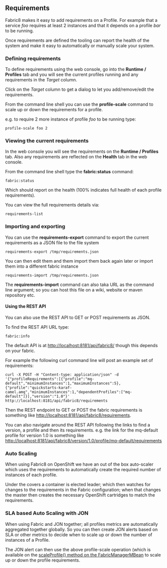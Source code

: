 ## Requirements

Fabric8 makes it easy to add requirements on a Profile. For example that a service _foo_ requires at least 2 instances and that it depends on a profile _bar_ to be running.

Once requirements are defined the tooling can report the health of the system and make it easy to automatically or manually scale your system.

### Defining requirements

To define requirements using the web console, go into the **Runtime / Profiles** tab and you will see the current profiles running and any requirements in the _Target_ column.

Click on the _Target_ column to get a dialog to let you add/remove/edit the requirements.

From the command line shell you can use the **profile-scale** command to scale up or down the requirements for a profile.

e.g. to require 2 more instance of profile _foo_ to be running type:

    profile-scale foo 2

### Viewing the current requirements

In the web console you will see the requirements on the **Runtime / Profiles** tab. Also any requirements are reflected on the **Health** tab in the web console.

From the command line shell type the **fabric:status** command:

    fabric:status

Which should report on the health (100% indicates full health of each profile requirements).

You can view the full requirements details via:

    requirements-list

### Importing and exporting

You can use the **requirements-export** command to export the current requirements as a JSON file to the file system

    requirements-export /tmp/requirements.json

You can then edit them and them import them back again later or import them into a different fabric instance

    requirements-import /tmp/requirements.json

The **requirements-import** command can also taka URL as the command line argument; so you can host this file on a wiki, website or maven repository etc.

#### Using the REST API

You can also use the REST API to GET or POST requirements as JSON.

To find the REST API URL type:

    fabric:info

The default API is at [http://localhost:8181/api/fabric8/](http://localhost:8181/api/fabric8/) though this depends on your fabric.

For example the following curl command line will post an example set of requirements:

    curl -X POST -H "Content-type: application/json" -d '{"profileRequirements":[{"profile":"mq-default","minimumInstances":1,"maximumInstances":5},{"profile":"quickstarts-karaf-camel.amq","minimumInstances":1,"dependentProfiles":["mq-default"]}],"version":"1.0"}' http://localhost:8181/api/fabric8/requirements

Then the REST endpoint to GET or POST the fabric requirements is something like [http://localhost:8181/api/fabric8/requirements](http://localhost:8181/api/fabric8/requirements).

You can also navigate around the REST API following the links to find a version, a profile and then its requirements. e.g. the link for the mq-default profile for version 1.0 is something like [http://localhost:8181/api/fabric8/version/1.0/profile/mq-default/requirements](http://localhost:8181/api/fabric8/version/1.0/profile/mq-default/requirements)


### Auto Scaling

When using Fabric8 on OpenShift we have an out of the box auto-scaler which uses the requirements to automatically create the required number of instances of each profile.

Under the covers a container is elected leader; which then watches for changes to the requirements in the Fabric configuration; when that changes the master then creates the necessary OpenShift cartridges to match the requirements.

### SLA based Auto Scaling with JON

When using Fabric and JON together; all profiles metrics are automatically aggregated together globally. So you can then create JON alerts based on SLA or other metrics to decide when to scale up or down the number of instances of a Profile.

The JON alert can then use the above profile-scale operation (which is available on the [scaleProfile() method on the FabricManagerMBean](https://github.com/jboss-fuse/fuse/blob/master/fabric/fabric-core/src/main/java/io/fabric8/api/jmx/FabricManagerMBean.java#L223-223) to scale up or down the profile requirements.
